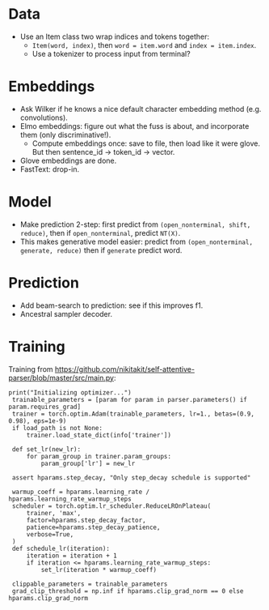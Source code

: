 # Data
* Use an Item class two wrap indices and tokens together:
  * `Item(word, index)`, then `word = item.word` and `index = item.index`.
  * Use a tokenizer to process input from terminal?

# Embeddings
* Ask Wilker if he knows a nice default character embedding method (e.g. convolutions).
* Elmo embeddings: figure out what the fuss is about, and incorporate them (only discriminative!).
  * Compute embeddings once: save to file, then load like it were glove. But then sentence_id -> token_id -> vector.
* Glove embeddings are done.
* FastText: drop-in.

# Model
* Make prediction 2-step: first predict from `(open_nonterminal, shift, reduce)`, then if `open_nonterminal`, predict `NT(X)`.
* This makes generative model easier: predict from `(open_nonterminal, generate, reduce)` then if `generate` predict word.

# Prediction
* Add beam-search to prediction: see if this improves f1.
* Ancestral sampler decoder.

# Training
Training from https://github.com/nikitakit/self-attentive-parser/blob/master/src/main.py:
```
print("Initializing optimizer...")
 trainable_parameters = [param for param in parser.parameters() if param.requires_grad]
 trainer = torch.optim.Adam(trainable_parameters, lr=1., betas=(0.9, 0.98), eps=1e-9)
 if load_path is not None:
     trainer.load_state_dict(info['trainer'])

 def set_lr(new_lr):
     for param_group in trainer.param_groups:
         param_group['lr'] = new_lr

 assert hparams.step_decay, "Only step_decay schedule is supported"

 warmup_coeff = hparams.learning_rate / hparams.learning_rate_warmup_steps
 scheduler = torch.optim.lr_scheduler.ReduceLROnPlateau(
     trainer, 'max',
     factor=hparams.step_decay_factor,
     patience=hparams.step_decay_patience,
     verbose=True,
 )
 def schedule_lr(iteration):
     iteration = iteration + 1
     if iteration <= hparams.learning_rate_warmup_steps:
         set_lr(iteration * warmup_coeff)

 clippable_parameters = trainable_parameters
 grad_clip_threshold = np.inf if hparams.clip_grad_norm == 0 else hparams.clip_grad_norm
```

